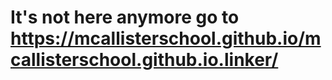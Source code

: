 <h1>It's not here anymore go to <a href="https://mcallisterschool.github.io/mcallisterschool.github.io.linker/">https://mcallisterschool.github.io/mcallisterschool.github.io.linker/</a></h1>
